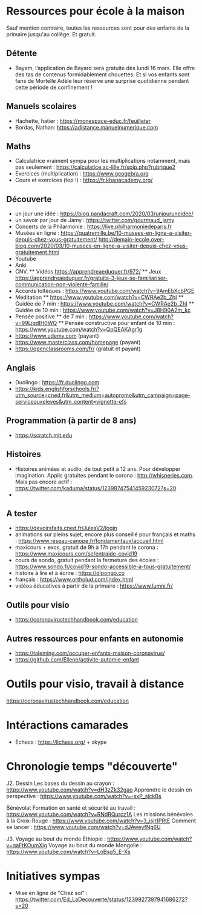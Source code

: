 # Ressources pour école à la maison

Sauf mention contraire, toutes les ressources sont pour des enfants de la primaire jusqu'au collège. Et gratuit.


## Détente

* Bayam, l’application de Bayard sera gratuite dès lundi 16 mars. Elle offre des tas de contenus formidablement chouettes. Et si vos enfants sont fans de Mortelle Adèle leur réserve une surprise quotidienne pendant cette période de confinement !

## Manuels scolaires 

* Hachette, hatier : https://monespace-educ.fr/feuilleter
* Bordas, Nathan: https://adistance.manuelnumerique.com



## Maths

* Calculatrice vraiment sympa pour les multiplications notamment, mais pas seulement : https://calculatice.ac-lille.fr/spip.php?rubrique2
* Exercices (multiplication) : https://www.geogebra.org 
* Cours et exercices (top !) : https://fr.khanacademy.org/ 


## Découverte

* un jour une idée : https://blog.pandacraft.com/2020/03/unjouruneidee/ 
* un savoir par jour de Jamy : https://twitter.com/gourmaud_jamy
* Concerts de la Philarmonie : https://live.philharmoniedeparis.fr
* Musées en ligne : https://quatremille.be/10-musees-en-ligne-a-visiter-depuis-chez-vous-gratuitement/
http://demain-lecole.over-blog.com/2020/03/10-musees-en-ligne-a-visiter-depuis-chez-vous-gratuitement.html
* Youtube
* Anki
* CNV. 
 ** Vidéos https://apprendreaeduquer.fr/972/
 ** Jeux https://apprendreaeduquer.fr/gratuits-3-jeux-se-familiariser-communication-non-violente-famille/
* Accords toltèques : https://www.youtube.com/watch?v=9AmEbXcbPGE
* Méditation
** https://www.youtube.com/watch?v=CWRAe2b_ZhI
** Guidée de 7 min : https://www.youtube.com/watch?v=CWRAe2b_ZhI 
** Guidée de 10 min : https://www.youtube.com/watch?v=J8H90A2m_kc
* Pensée positive
** de 7 min : https://www.youtube.com/watch?v=99LjqdIH0WQ
** Pensée constructive pour enfant de 10 min : https://www.youtube.com/watch?v=QpQEAKAgr1g
* https://www.udemy.com (payant)
* https://www.masterclass.com/homepage (payant)
* https://openclassrooms.com/fr/ (gratuit et payant)




## Anglais

* Duolingo : https://fr.duolingo.com 
* https://kids.englishforschools.fr/?utm_source=cned.fr&utm_medium=autopromo&utm_campaign=page-serviceauxeleves&utm_content=vignette-efs 


## Programmation (à partir de 8 ans)

* https://scratch.mit.edu


## Histoires

* Histoires animées et audio, de tout petit à 12 ans. Pour développer imagination. Applis gratuites pendant le corona : http://whisperies.com. Mais pas encore actif : https://twitter.com/kaduma/status/1239874754145923072?s=20
* 

## A tester

* https://devoirsfaits.cned.fr/JulesV2/login
* animations sur pleins sujet, encore plus conseillé pour français et maths : https://www.reseau-canope.fr/fondamentaux/accueil.html
* maxicours + exos, gratuit de 9h à 17h pendant le corona : https://www.maxicours.com/se/entraide-covid19 
* cours de sondo, gratuit pendant la fermeture des écoles : https://www.sondo.fr/covid19-sondo-accessible-a-tous-gratuitement/ 
* histoire à lire et à écrire : https://dipongo.co 
* français : https://www.ortholud.com/index.html
* vidéos éducatives à partir de la primaire : https://www.lumni.fr/


## Outils pour visio

* https://coronavirustechhandbook.com/education




## Autres ressources pour enfants en autonomie 

* https://taleming.com/occuper-enfants-maison-coronavirus/ 
* https://github.com/Ellene/activite-automie-enfant 

# Outils pour visio, travail à distance

https://coronavirustechhandbook.com/education


# Intéractions camarades

* Echecs : https://lichess.org/ + skype

# Chronologie temps "découverte"

J2.
Dessin
Les bases du dessin au crayon : https://www.youtube.com/watch?v=dH3zZk32gao
Apprendre le dessin en perspective : https://www.youtube.com/watch?v=-sxP_slckBs

Bénévolat
Formation en santé et sécurité au travail : https://www.youtube.com/watch?v=RNdRQurcz1A
Les missions bénévoles à la Croix-Rouge : https://www.youtube.com/watch?v=3_isjt1PRtE
Comment se lancer : https://www.youtube.com/watch?v=dJAweyfNg6U


J3.
Voyage au bout du monde Ethiopie : https://www.youtube.com/watch?v=qaFtKOumXig 
Voyage au bout du monde Mongolie : https://www.youtube.com/watch?v=LoBsg5_E-Xs

# Initiatives sympas 

* Mise en ligne de "Chez soi" : https://twitter.com/Ed_LaDecouverte/status/1239927397941686272?s=20 
